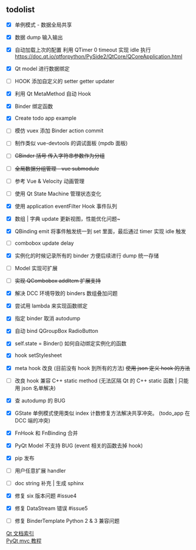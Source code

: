 ## todolist

- [x] 单例模式 - 数据全局共享
- [x] 数据 dump 输入输出
- [x] 自动加载上次的配置 利用 QTimer 0 timeout 实现 idle 执行 https://doc.qt.io/qtforpython/PySide2/QtCore/QCoreApplication.html
- [x] Qt model 进行数据绑定
- [ ] HOOK 添加自定义的 setter getter updater
- [x] 利用 Qt MetaMethod 自动 Hook 
- [x] Binder 绑定函数
- [x] Create todo app example
- [ ] 模仿 vuex 添加 Binder action commit
- [ ] 制作类似 vue-devtools 的调试面板 (mpdb 面板)
- [ ] ~~GBinder 括号 传入字符串参数作为分组~~
- [ ] ~~全局数据分组管理 - vue submodule~~
- [ ] 参考 Vue & Velocity 动画管理
- [ ] 使用 Qt State Machine 管理状态变化
- [x] 使用 application eventFilter Hook 事件队列 
- [x] 数组 | 字典 update 更新视图，性能优化问题~


- [x] QBinding emit 将事件触发统一到 set 里面，最后通过 timer 实现 idle 触发
- [ ] combobox update delay
- [x] 实例化的时候记录所有的 binder 方便后续进行 dump 统一存储
- [ ] Model 实现可扩展
- [ ] ~~实现 QCombobox addItem 扩展支持~~
- [x] 解决 DCC 环境导致的 binders 数组叠加问题
- [x] 尝试用 lambda 来实现函数绑定
- [x] 指定 binder 取消 autodump
- [x] 自动 bind QGroupBox RadioButton
- [x] self.state = Binder() 如何自动绑定实例化的函数
- [x] hook setStylesheet
- [x] meta hook 改良 (目前没有 hook 到所有的方法) ~~使用 json 定义 hook 的方法~~
- [ ] 改良 hook 兼容 C++ static method (无法区隔 Qt 的 C++ static 函数 | 只能用 json 名单解决)
- [x] 查 autodump 的 BUG
- [x] GState 单例模式使用类似 index 计数修复方法解决共享冲突。 (todo_app 在 DCC 端的冲突)
- [x] FnHook 和 FnBinding 合并
- [x] PyQt Model 不支持 BUG (event 相关的函数去掉 hook)
- [x] pip 发布
- [ ] 用户任意扩展 handler
- [ ] doc string 补充 | 生成 sphinx 
- [x] 修复 six 版本问题 #issue4
- [x] 修复 DataStream 错误 #issue5
- [ ] 修复 BinderTemplate Python 2 & 3 兼容问题

[Qt 文档索引](https://github.com/FXTD-ODYSSEY/MayaScript/blob/master/_QtDemo/_QtDoc/overviews.md)    
[PyQt mvc 教程](https://www.youtube.com/watch?v=2sRoLN337cs&list=PL8B63F2091D787896&index=2)    

